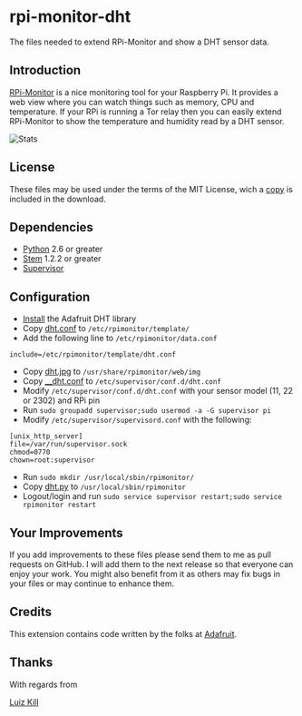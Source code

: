 rpi-monitor-dht
===============

The files needed to extend RPi-Monitor and show a DHT sensor data.

## Introduction ##

[RPi-Monitor](http://rpi-experiences.blogspot.com.br/p/rpi-monitor.html) is a nice monitoring tool for your Raspberry Pi. It provides a web view where you can watch things such as memory, CPU and temperature. If your RPi is running a Tor relay then you can easily extend RPi-Monitor to show the temperature and humidity read by a DHT sensor.

![Stats](https://raw.githubusercontent.com/lzkill/rpi-monitor-dht/master/stats.jpg)

## License ##

These files may be used under the terms of the MIT License, wich a [copy](LICENSE) is included in the download.

## Dependencies ##

- [Python](https://www.python.org) 2.6 or greater
- [Stem](https://stem.torproject.org) 1.2.2 or greater
- [Supervisor](http://supervisord.org)

## Configuration ##

- [Install](https://learn.adafruit.com/dht-humidity-sensing-on-raspberry-pi-with-gdocs-logging/software-install-updated) the Adafruit DHT library
- Copy [dht.conf](dht.conf) to `/etc/rpimonitor/template/`
- Add the following line to `/etc/rpimonitor/data.conf`
```
include=/etc/rpimonitor/template/dht.conf
```
- Copy [dht.jpg](dht.png) to `/usr/share/rpimonitor/web/img`
- Copy [__dht.conf](__dht.conf) to `/etc/supervisor/conf.d/dht.conf`
- Modify `/etc/supervisor/conf.d/dht.conf` with your sensor model (11, 22 or 2302) and RPi pin
- Run `sudo groupadd supervisor;sudo usermod -a -G supervisor pi`
- Modify `/etc/supervisor/supervisord.conf` with the following:
```
[unix_http_server]
file=/var/run/supervisor.sock
chmod=0770
chown=root:supervisor
```
- Run `sudo mkdir /usr/local/sbin/rpimonitor/`
- Copy [dht.py](dht.py) to `/usr/local/sbin/rpimonitor`  
- Logout/login and run `sudo service supervisor restart;sudo service rpimonitor restart`

## Your Improvements ##

If you add improvements to these files please send them to me as pull requests on GitHub. I will add them to the next release so that everyone can enjoy your work. You might also benefit from it as others may fix bugs in your files or may continue to enhance them.

## Credits ##

This extension contains code written by the folks at [Adafruit](https://github.com/adafruit/Adafruit_Python_DHT).

## Thanks ##

With regards from

[Luiz Kill](mailto:me@lzkill.com)

